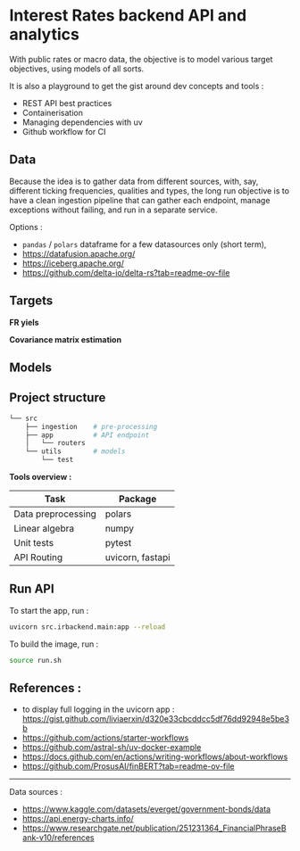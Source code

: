 # Interest Rates backend API and analytics

With public rates or macro data, 
the objective is to model various target objectives,
using models of all sorts.

It is also a playground to get the gist around dev concepts and tools :
- REST API best practices
- Containerisation 
- Managing dependencies with uv
- Github workflow for CI

## Data
Because the idea is to gather data from different sources,
with, say, different ticking frequencies, qualities and types, 
the long run objective is to have a clean ingestion pipeline
that can gather each endpoint, 
manage exceptions without failing,
and run in a separate service.

Options :
- `pandas` / `polars` dataframe for a few datasources only (short term),
- https://datafusion.apache.org/
- https://iceberg.apache.org/
- https://github.com/delta-io/delta-rs?tab=readme-ov-file

## Targets

**FR yiels**

**Covariance matrix estimation**


## Models

## Project structure

```bash
└── src
    ├── ingestion    # pre-processing
    ├── app          # API endpoint
    │   └── routers
    └── utils        # models
        └── test
```

**Tools overview :**

| Task | Package |
| --- | --- |
| Data preprocessing | polars |
| Linear algebra | numpy |
| Unit tests | pytest |
| API Routing | uvicorn, fastapi |


## Run API

To start the app, run :
```bash
uvicorn src.irbackend.main:app --reload
```

To build the image, run :
```bash
source run.sh
```

## References :
- to display full logging in the uvicorn app :
    https://gist.github.com/liviaerxin/d320e33cbcddcc5df76dd92948e5be3b
- https://github.com/actions/starter-workflows
- https://github.com/astral-sh/uv-docker-example
- https://docs.github.com/en/actions/writing-workflows/about-workflows
- https://github.com/ProsusAI/finBERT?tab=readme-ov-file
***

Data sources :
- https://www.kaggle.com/datasets/everget/government-bonds/data
- https://api.energy-charts.info/
- https://www.researchgate.net/publication/251231364_FinancialPhraseBank-v10/references
